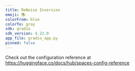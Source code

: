 ```yaml
---
title: ReNoise Inversion
emoji: 📚
colorFrom: blue
colorTo: gray
sdk: gradio
sdk_version: 4.22.0
app_file: gradio_app.py
pinned: false
---
```


Check out the configuration reference at https://huggingface.co/docs/hub/spaces-config-reference
